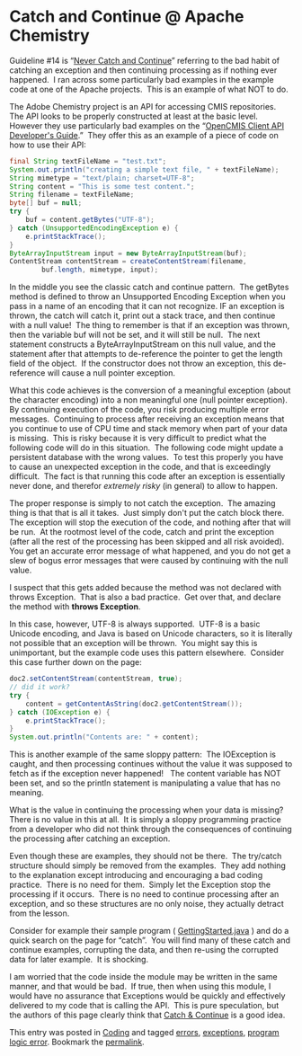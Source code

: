 #  Catch and Continue @ Apache Chemistry

Guideline #14 is “[Never Catch and Continue](https://agiletribe.purplehillsbooks.com/2011/10/18/14-never-catch-and-continue/)” referring to the bad habit of catching an exception and then continuing processing as if nothing ever happened.  I ran across some particularly bad examples in the example code at one of the Apache projects.  This is an example of what NOT to do.  

The Adobe Chemistry project is an API for accessing CMIS repositories.  The API looks to be properly constructed at least at the basic level.  However they use particularly bad examples on the “[OpenCMIS Client API Developer's Guide](http://chemistry.apache.org/java/developing/guide.html).”  They offer this as an example of a piece of code on how to use their API:

```java
final String textFileName = "test.txt";
System.out.println("creating a simple text file, " + textFileName);
String mimetype = "text/plain; charset=UTF-8";
String content = "This is some test content.";
String filename = textFileName;
byte[] buf = null;
try {
    buf = content.getBytes("UTF-8");
} catch (UnsupportedEncodingException e) {
    e.printStackTrace();
}
ByteArrayInputStream input = new ByteArrayInputStream(buf);
ContentStream contentStream = createContentStream(filename,
        buf.length, mimetype, input);
```


In the middle you see the classic catch and continue pattern.  The getBytes method is defined to throw an Unsupported Encoding Exception when you pass in a name of an encoding that it can not recognize. IF an exception is thrown, the catch will catch it, print out a stack trace, and then continue with a null value!  The thing to remember is that if an exception was thrown, then the variable buf will not be set, and it will still be null.  The next statement constructs a ByteArrayInputStream on this null value, and the statement after that attempts to de-reference the pointer to get the length field of the object.  If the constructor does not throw an exception, this de-reference will cause a null pointer exception.

What this code achieves is the conversion of a meaningful exception (about the character encoding) into a non meaningful one (null pointer exception).   By continuing execution of the code, you risk producing multiple error messages.  Continuing to process after receiving an exception means that you continue to use of CPU time and stack memory when part of your data is missing.  This is risky because it is very difficult to predict what the following code will do in this situation.  The following code might update a persistent database with the wrong values.  To test this properly you have to cause an unexpected exception in the code, and that is exceedingly difficult.  The fact is that running this code after an exception is essentially never done, and therefor _extremely risky_ (in general) to allow to happen.  

The proper response is simply to not catch the exception.  The amazing thing is that that is all it takes.  Just simply don't put the catch block there.  The exception will stop the execution of the code, and nothing after that will be run.  At the rootmost level of the code, catch and print the exception (after all the rest of the processing has been skipped and all risk avoided).  You get an accurate error message of what happened, and you do not get a slew of bogus error messages that were caused by continuing with the null value.  

I suspect that this gets added because the method was not declared with throws Exception.  That is also a bad practice.  Get over that, and declare the method with **throws Exception**.  

In this case, however, UTF-8 is always supported.  UTF-8 is a basic Unicode encoding, and Java is based on Unicode characters, so it is literally not possible that an exception will be thrown.  You might say this is unimportant, but the example code uses this pattern elsewhere.  Consider this case further down on the page:

```java
doc2.setContentStream(contentStream, true);
// did it work?
try {
    content = getContentAsString(doc2.getContentStream());
} catch (IOException e) {
    e.printStackTrace();
}
System.out.println("Contents are: " + content);
```

This is another example of the same sloppy pattern:  The IOException is caught, and then processing continues without the value it was supposed to fetch as if the exception never happened!   The content variable has NOT been set, and so the println statement is manipulating a value that has no meaning.  

What is the value in continuing the processing when your data is missing?  There is no value in this at all.  It is simply a sloppy programming practice from a developer who did not think through the consequences of continuing the processing after catching an exception.  

Even though these are examples, they should not be there.  The try/catch structure should simply be removed from the examples.  They add nothing to the explanation except introducing and encouraging a bad coding practice.  There is no need for them.  Simply let the Exception stop the processing if it occurs.  There is no need to continue processing after an exception, and so these structures are no only noise, they actually detract from the lesson.  

Consider for example their sample program ( [GettingStarted.java](https://svn.apache.org/repos/asf/chemistry/opencmis/trunk/chemistry-opencmis-samples/chemistry-opencmis-getting-started/src/main/java/org/apache/chemistry/opencmis/doc/GettingStarted.java) ) and do a quick search on the page for “catch”.  You will find many of these catch and continue examples, corrupting the data, and then re-using the corrupted data for later example.  It is shocking.  

I am worried that the code inside the module may be written in the same manner, and that would be bad.  If true, then when using this module, I would have no assurance that Exceptions would be quickly and effectively delivered to my code that is calling the API.  This is pure speculation, but the authors of this page clearly think that [Catch & Continue](https://agiletribe.purplehillsbooks.com/2011/10/18/14-never-catch-and-continue/) is a good idea.

This entry was posted in [Coding](https://agiletribe.purplehillsbooks.com/category/coding/) and tagged [errors](https://agiletribe.purplehillsbooks.com/tag/errors/), [exceptions](https://agiletribe.purplehillsbooks.com/tag/exceptions/), [program logic error](https://agiletribe.purplehillsbooks.com/tag/program-logic-error/). Bookmark the [permalink](https://agiletribe.purplehillsbooks.com/2013/02/20/catch-and-continue-apache-chemistry/ "Permalink to Catch and Continue @ Apache Chemistry").